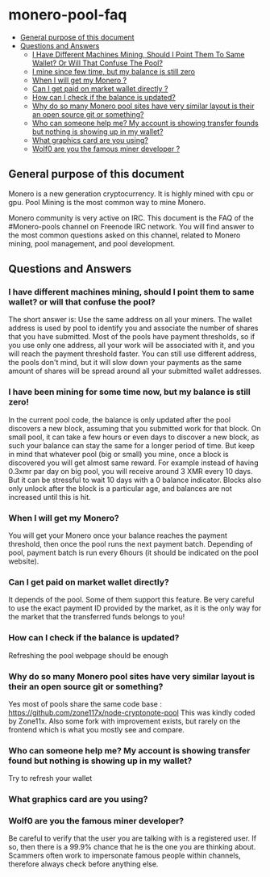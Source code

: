 # monero-pool-faq
<!-- vim-markdown-toc GFM -->
* [General purpose of this document](#general-purpose-of-this-document)
* [Questions and Answers](#questions-and-answers)
    * [I Have Different Machines Mining, Should I Point Them To Same Wallet? Or Will That Confuse The Pool?](#i-have-different-machines-mining-should-i-point-them-to-same-wallet-or-will-that-confuse-the-pool)
    * [I mine since few time, but my balance is still zero](#i-have-been-mining-for-some-time-now-but-my-balance-is-still-zero)
    * [When I will get my Monero ?](#when-i-will-get-my-Monero)
    * [Can I get paid on market wallet directly ?](#can-i-get-paid-on-market-wallet-directly)
    * [How can I check if the balance is updated?](#how-can-i-check-if-the-balance-is-updated)
    * [Why do so many Monero pool sites have very similar layout is their an open source git or something?](#why-do-so-many-Monero-pool-sites-have-very-similar-layout-is-their-an-open-source-git-or-something)
    * [Who can someone help me? My account is showing transfer founds but nothing is showing up in my wallet?](#who-can-someone-help-me-my-account-is-showing-transfer-found-but-nothing-is-showing-up-in-my-wallet)
    * [What graphics card are you using?](#what-graphics-card-are-you-using)
    * [Wolf0 are you the famous miner developer ?](#wolf0-are-you-the-famous-miner-developer)

<!-- vim-markdown-toc -->


## General purpose of this document

Monero is a new generation cryptocurrency.
It is highly mined with cpu or gpu.
Pool Mining is the most common way to mine Monero.

Monero community is very active on IRC.
This document is the FAQ of the #Monero-pools channel on Freenode IRC network.
You will find answer to the most common questions asked on this channel, related to Monero mining, pool management, and pool development.

## Questions and Answers

### I have different machines mining, should I point them to same wallet? or will that confuse the pool?

The short answer is: Use the same address on all your miners. 
The wallet address is used by pool to identify you and associate the number of shares that you have submitted.
Most of the pools have payment thresholds, so if you use only one address, all your work will be associated with it, and you will reach the payment threshold faster.
You can still use different address, the pools don't mind, but it will slow down your payments as the same amount of shares will be spread around all your submitted wallet addresses.

### I have been mining for some time now, but my balance is still zero!

In the current pool code, the balance is only updated after the pool discovers a new block, assuming that you submitted work for that block.
On small pool, it can take a few hours or even days to discover a new block, as such your balance can stay the same for a longer period of time.
But keep in mind that whatever pool (big or small) you mine, once a block is discovered you will get almost same reward. 
For example instead of having 0.3xmr par day on big pool, you will receive around 3 XMR every 10 days.
But it can be stressful to wait 10 days with a 0 balance indicator.
Blocks also only unlock after the block is a particular age, and balances are not increased until this is hit.

### When I will get my Monero?

You will get your Monero once your balance reaches the payment threshold, then once the pool runs the next payment batch.
Depending of pool, payment batch is run every 6hours (it should be indicated on the pool website). 

### Can I get paid on market wallet directly?

It depends of the pool. Some of them support this feature. 
Be very careful to use the exact payment ID provided by the market, as it is the only way for the market that the transferred funds belongs to you!

### How can I check if the balance is updated?

Refreshing the pool webpage should be enough

### Why do so many Monero pool sites have very similar layout is their an open source git or something?

Yes most of pools share the same code base : https://github.com/zone117x/node-cryptonote-pool
This was kindly coded by Zone11x. 
Also some fork with improvement exists, but rarely on the frontend which is what you mostly see and compare.

### Who can someone help me? My account is showing transfer found but nothing is showing up in my wallet?

Try to refresh your wallet

### What graphics card are you using?

### Wolf0 are you the famous miner developer?

Be careful to verify that the user you are talking with is a registered user. If so, then there is a 99.9% chance that he is the one you are thinking about.
Scammers often work to impersonate famous people within channels, therefore always check before anything else.

